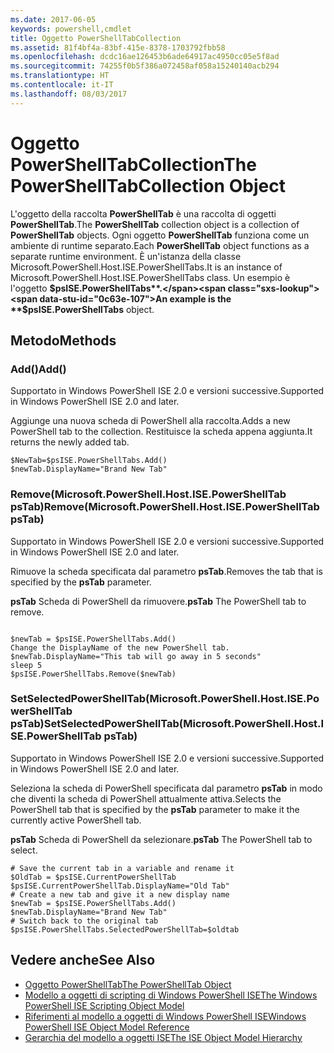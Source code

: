 ```yaml
---
ms.date: 2017-06-05
keywords: powershell,cmdlet
title: Oggetto PowerShellTabCollection
ms.assetid: 81f4bf4a-83bf-415e-8378-1703792fbb58
ms.openlocfilehash: dcdc16ae126453b6ade64917ac4950cc05e5f8ad
ms.sourcegitcommit: 74255f0b5f386a072458af058a15240140acb294
ms.translationtype: HT
ms.contentlocale: it-IT
ms.lasthandoff: 08/03/2017
---
```

# <a name="the-powershelltabcollection-object"></a><span data-ttu-id="0c63e-103">Oggetto PowerShellTabCollection</span><span class="sxs-lookup"><span data-stu-id="0c63e-103">The PowerShellTabCollection Object</span></span>
  <span data-ttu-id="0c63e-104">L'oggetto della raccolta **PowerShellTab** è una raccolta di oggetti **PowerShellTab**.</span><span class="sxs-lookup"><span data-stu-id="0c63e-104">The **PowerShellTab** collection object is a collection of **PowerShellTab** objects.</span></span> <span data-ttu-id="0c63e-105">Ogni oggetto **PowerShellTab** funziona come un ambiente di runtime separato.</span><span class="sxs-lookup"><span data-stu-id="0c63e-105">Each **PowerShellTab** object functions as a separate runtime environment.</span></span> <span data-ttu-id="0c63e-106">È un'istanza della classe Microsoft.PowerShell.Host.ISE.PowerShellTabs.</span><span class="sxs-lookup"><span data-stu-id="0c63e-106">It is an instance of Microsoft.PowerShell.Host.ISE.PowerShellTabs class.</span></span> <span data-ttu-id="0c63e-107">Un esempio è l'oggetto **$psISE.PowerShellTabs**.</span><span class="sxs-lookup"><span data-stu-id="0c63e-107">An example is the **$psISE.PowerShellTabs** object.</span></span>

## <a name="methods"></a><span data-ttu-id="0c63e-108">Metodo</span><span class="sxs-lookup"><span data-stu-id="0c63e-108">Methods</span></span>

### <a name="add"></a><span data-ttu-id="0c63e-109">Add\(\)</span><span class="sxs-lookup"><span data-stu-id="0c63e-109">Add\(\)</span></span>
  <span data-ttu-id="0c63e-110">Supportato in Windows PowerShell ISE 2.0 e versioni successive.</span><span class="sxs-lookup"><span data-stu-id="0c63e-110">Supported in Windows PowerShell ISE 2.0 and later.</span></span> 

 <span data-ttu-id="0c63e-111">Aggiunge una nuova scheda di PowerShell alla raccolta.</span><span class="sxs-lookup"><span data-stu-id="0c63e-111">Adds a new PowerShell tab to the collection.</span></span> <span data-ttu-id="0c63e-112">Restituisce la scheda appena aggiunta.</span><span class="sxs-lookup"><span data-stu-id="0c63e-112">It returns the newly added tab.</span></span>

```
$NewTab=$psISE.PowerShellTabs.Add()
$newTab.DisplayName="Brand New Tab"
```

### <a name="removemicrosoftpowershellhostisepowershelltab-pstab"></a><span data-ttu-id="0c63e-113">Remove\(Microsoft.PowerShell.Host.ISE.PowerShellTab psTab\)</span><span class="sxs-lookup"><span data-stu-id="0c63e-113">Remove\(Microsoft.PowerShell.Host.ISE.PowerShellTab psTab\)</span></span>
  <span data-ttu-id="0c63e-114">Supportato in Windows PowerShell ISE 2.0 e versioni successive.</span><span class="sxs-lookup"><span data-stu-id="0c63e-114">Supported in Windows PowerShell ISE 2.0 and later.</span></span> 

 <span data-ttu-id="0c63e-115">Rimuove la scheda specificata dal parametro **psTab**.</span><span class="sxs-lookup"><span data-stu-id="0c63e-115">Removes the tab that is specified by the **psTab** parameter.</span></span>

 <span data-ttu-id="0c63e-116">**psTab** Scheda di PowerShell da rimuovere.</span><span class="sxs-lookup"><span data-stu-id="0c63e-116">**psTab** The PowerShell tab to remove.</span></span>

```

$newTab = $psISE.PowerShellTabs.Add()
Change the DisplayName of the new PowerShell tab. 
$newTab.DisplayName="This tab will go away in 5 seconds" 
sleep 5 
$psISE.PowerShellTabs.Remove($newTab)
```

### <a name="setselectedpowershelltabmicrosoftpowershellhostisepowershelltab-pstab"></a><span data-ttu-id="0c63e-117">SetSelectedPowerShellTab\(Microsoft.PowerShell.Host.ISE.PowerShellTab psTab\)</span><span class="sxs-lookup"><span data-stu-id="0c63e-117">SetSelectedPowerShellTab\(Microsoft.PowerShell.Host.ISE.PowerShellTab psTab\)</span></span>
  <span data-ttu-id="0c63e-118">Supportato in Windows PowerShell ISE 2.0 e versioni successive.</span><span class="sxs-lookup"><span data-stu-id="0c63e-118">Supported in Windows PowerShell ISE 2.0 and later.</span></span> 

 <span data-ttu-id="0c63e-119">Seleziona la scheda di PowerShell specificata dal parametro **psTab** in modo che diventi la scheda di PowerShell attualmente attiva.</span><span class="sxs-lookup"><span data-stu-id="0c63e-119">Selects the PowerShell tab that is specified by the **psTab** parameter to make it the currently active PowerShell tab.</span></span>

 <span data-ttu-id="0c63e-120">**psTab** Scheda di PowerShell da selezionare.</span><span class="sxs-lookup"><span data-stu-id="0c63e-120">**psTab** The PowerShell tab to select.</span></span>

```
# Save the current tab in a variable and rename it
$OldTab = $psISE.CurrentPowerShellTab
$psISE.CurrentPowerShellTab.DisplayName="Old Tab"
# Create a new tab and give it a new display name
$newTab = $psISE.PowerShellTabs.Add()
$newTab.DisplayName="Brand New Tab" 
# Switch back to the original tab
$psISE.PowerShellTabs.SelectedPowerShellTab=$oldtab
```

## <a name="see-also"></a><span data-ttu-id="0c63e-121">Vedere anche</span><span class="sxs-lookup"><span data-stu-id="0c63e-121">See Also</span></span>
- [<span data-ttu-id="0c63e-122">Oggetto PowerShellTab</span><span class="sxs-lookup"><span data-stu-id="0c63e-122">The PowerShellTab Object</span></span>](The-PowerShellTab-Object.md) 
- [<span data-ttu-id="0c63e-123">Modello a oggetti di scripting di Windows PowerShell ISE</span><span class="sxs-lookup"><span data-stu-id="0c63e-123">The Windows PowerShell ISE Scripting Object Model</span></span>](../ise/The-Windows-PowerShell-ISE-Scripting-Object-Model.md) 
- [<span data-ttu-id="0c63e-124">Riferimenti al modello a oggetti di Windows PowerShell ISE</span><span class="sxs-lookup"><span data-stu-id="0c63e-124">Windows PowerShell ISE Object Model Reference</span></span>](../ise/Windows-PowerShell-ISE-Object-Model-Reference.md) 
- [<span data-ttu-id="0c63e-125">Gerarchia del modello a oggetti ISE</span><span class="sxs-lookup"><span data-stu-id="0c63e-125">The ISE Object Model Hierarchy</span></span>](../ise/The-ISE-Object-Model-Hierarchy.md)

  
